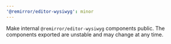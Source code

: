 ```yaml
---
'@remirror/editor-wysiwyg': minor
---
```


Make internal `@remirror/editor-wysiwyg` components public. The components exported are unstable and may
change at any time.
